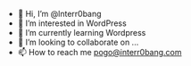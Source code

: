 - 👋 Hi, I’m @lnterr0bang
- 👀 I’m interested in WordPress
- 🌱 I’m currently learning Wordpress
- 💞️ I’m looking to collaborate on ...
- 📫 How to reach me pogo@interr0bang.com

<!---
lnterr0bang/lnterr0bang is a ✨ special ✨ repository because its `README.md` (this file) appears on your GitHub profile.
You can click the Preview link to take a look at your changes.
--->
